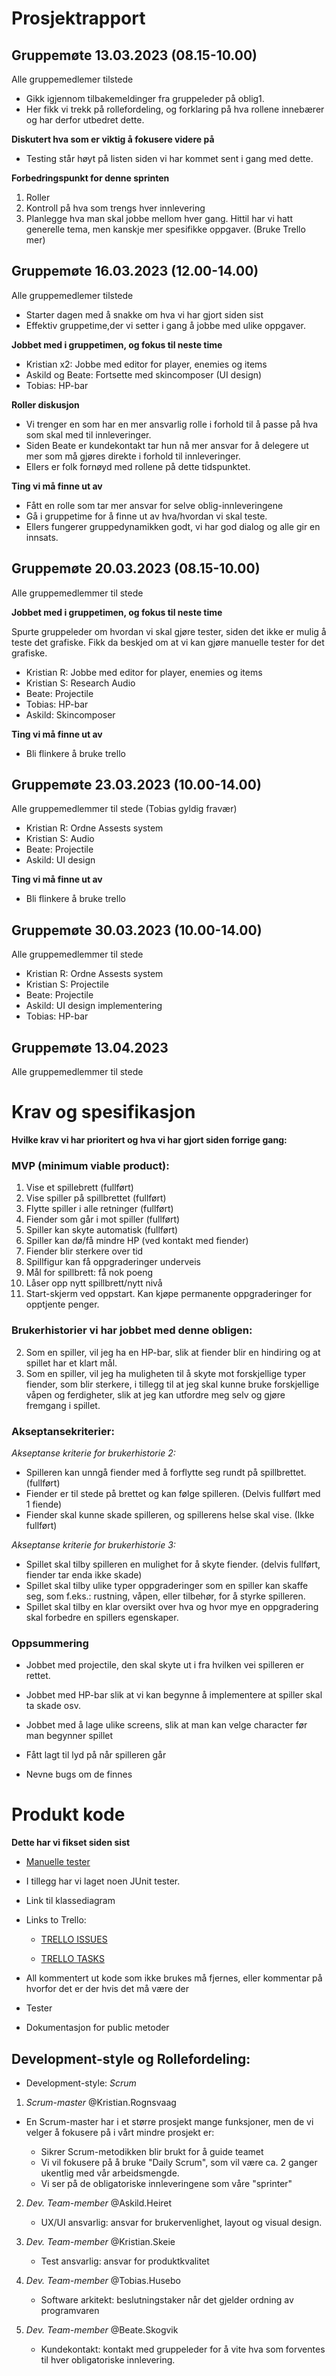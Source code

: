# Prosjektrapport

## Gruppemøte 13.03.2023 (08.15-10.00)

Alle gruppemedlemer tilstede 

- Gikk igjennom tilbakemeldinger fra gruppeleder på oblig1.
- Her fikk vi trekk på rollefordeling, og forklaring på hva rollene innebærer og har derfor utbedret dette. 

**Diskutert hva som er viktig å fokusere videre på** 
- Testing står høyt på listen siden vi har kommet sent i gang med dette. 

**Forbedringspunkt for denne sprinten**

1. Roller
2. Kontroll på hva som trengs hver innlevering 
3. Planlegge hva man skal jobbe mellom hver gang. Hittil har vi hatt generelle tema, men kanskje mer spesifikke oppgaver. (Bruke Trello mer)

## Gruppemøte 16.03.2023 (12.00-14.00)

Alle gruppemedlemer tilstede 

- Starter dagen med å snakke om hva vi har gjort siden sist
- Effektiv gruppetime,der vi setter i gang å jobbe med ulike oppgaver.  

**Jobbet med i gruppetimen, og fokus til neste time**

- Kristian x2: Jobbe med editor for player, enemies og items 
- Askild og Beate: Fortsette med skincomposer (UI design)
- Tobias: HP-bar

**Roller diskusjon**

- Vi trenger en som har en mer ansvarlig rolle i forhold til å passe på hva som skal med til innleveringer. 
- Siden Beate er kundekontakt tar hun nå mer ansvar for å delegere ut mer som må gjøres direkte i forhold til innleveringer.
- Ellers er folk fornøyd med rollene på dette tidspunktet. 

**Ting vi må finne ut av**

- Fått en rolle som tar mer ansvar for selve oblig-innleveringene 
- Gå i gruppetime for å finne ut av hva/hvordan vi skal teste.
- Ellers fungerer gruppedynamikken godt, vi har god dialog og alle gir en innsats. 

## Gruppemøte 20.03.2023 (08.15-10.00)

Alle gruppemedlemmer til stede

**Jobbet med i gruppetimen, og fokus til neste time**

Spurte gruppeleder om hvordan vi skal gjøre tester, siden det ikke er mulig å teste 
det grafiske. Fikk da beskjed om at vi kan gjøre manuelle tester for det grafiske.

- Kristian R: Jobbe med editor for player, enemies og items 
- Kristian S: Research Audio
- Beate: Projectile
- Tobias: HP-bar
- Askild: Skincomposer 

**Ting vi må finne ut av**

- Bli flinkere å bruke trello

## Gruppemøte 23.03.2023 (10.00-14.00)

Alle gruppemedlemmer til stede (Tobias gyldig fravær)

- Kristian R: Ordne Assests system 
- Kristian S: Audio
- Beate: Projectile
- Askild: UI design 

**Ting vi må finne ut av**

- Bli flinkere å bruke trello 

## Gruppemøte 30.03.2023 (10.00-14.00)

Alle gruppemedlemmer til stede

- Kristian R: Ordne Assests system 
- Kristian S: Projectile
- Beate: Projectile
- Askild: UI design implementering 
- Tobias: HP-bar

## Gruppemøte 13.04.2023 

Alle gruppemedlemmer til stede 



# Krav og spesifikasjon

**Hvilke krav vi har prioritert og hva vi har gjort siden forrige gang:**

### MVP (minimum viable product):  

1. Vise et spillebrett (fullført)
2. Vise spiller på spillbrettet  (fullført)
3. Flytte spiller i alle retninger  (fullført)
4. Fiender som går i mot spiller (fullført)
5. Spiller kan skyte automatisk (fullført)
6. Spiller kan dø/få mindre HP (ved kontakt med fiender)
7. Fiender blir sterkere over tid
8. Spillfigur kan få oppgraderinger underveis 
9. Mål for spillbrett: få nok poeng
10. Låser opp nytt spillbrett/nytt nivå 
11. Start-skjerm ved oppstart. Kan kjøpe permanente oppgraderinger for opptjente penger. 

### Brukerhistorier vi har jobbet med denne obligen:
2. Som en spiller, vil jeg ha en HP-bar, slik at fiender blir en hindiring og at spillet har et klart mål.
3. Som en spiller, vil jeg ha muligheten til å skyte mot forskjellige typer fiender, som blir sterkere, i tillegg til at jeg skal kunne bruke forskjellige våpen og ferdigheter, slik at jeg kan utfordre meg selv og gjøre fremgang i spillet.

### Akseptansekriterier:
<em>Akseptanse kriterie for brukerhistorie 2:</em>
* Spilleren kan unngå fiender med å forflytte seg rundt på spillbrettet. (fullført)
* Fiender er til stede på brettet og kan følge spilleren. (Delvis fullført med 1 fiende)
* Fiender skal kunne skade spilleren, og spillerens helse skal vise. (Ikke fullført)

<em>Akseptanse kriterie for brukerhistorie 3:</em>
* Spillet skal tilby spilleren en mulighet for å skyte fiender. (delvis fullført, fiender tar enda ikke skade)
* Spillet skal tilby ulike typer oppgraderinger som en spiller kan skaffe seg, som f.eks.: rustning, våpen, eller tilbehør, for å styrke spilleren.
* Spillet skal tilby en klar oversikt over hva og hvor mye en oppgradering skal forbedre en spillers egenskaper.

### Oppsummering 
- Jobbet med projectile, den skal skyte ut i fra hvilken vei spilleren er rettet. 
- Jobbet med HP-bar slik at vi kan begynne å implementere at spiller skal ta skade osv. 
- Jobbet med å lage ulike screens, slik at man kan velge character før man begynner spillet 
- Fått lagt til lyd på når spilleren går 

- Nevne bugs om de finnes

# Produkt kode 

**Dette har vi fikset siden sist** 

- [Manuelle tester](https://git.app.uib.no/mavenless/rona-survivors/-/blob/main/doc/manuelleTester.md)
- I tillegg har vi laget noen JUnit tester. 

- Link til klassediagram

- Links to Trello: 

    - [TRELLO ISSUES](https://trello.com/b/QHYMXsMK/issues)

    - [TRELLO TASKS](https://trello.com/b/0YPRkMZo/tasks)


- All kommentert ut kode som ikke brukes må fjernes, eller kommentar på hvorfor det er der hvis det må være der 

- Tester 

- Dokumentasjon for public metoder 

## Development-style og Rollefordeling:
* Development-style: *Scrum*
1. *Scrum-master* @Kristian.Rognsvaag
- En Scrum-master har i et større prosjekt mange funksjoner, men de vi velger å fokusere på i vårt mindre prosjekt er:

    - Sikrer Scrum-metodikken blir brukt for å guide teamet
    - Vi vil fokusere på å bruke "Daily Scrum", som vil være ca. 2 ganger ukentlig med vår arbeidsmengde.
    - Vi ser på de obligatoriske innleveringene som våre "sprinter" 

2. *Dev. Team-member* @Askild.Heiret
    - UX/UI ansvarlig: ansvar for brukervenlighet, layout og visual design. 

3. *Dev. Team-member* @Kristian.Skeie
    - Test ansvarlig: ansvar for produktkvalitet

4. *Dev. Team-member* @Tobias.Husebo
    -   Software arkitekt: beslutningstaker når det gjelder ordning av programvaren
    
5. *Dev. Team-member* @Beate.Skogvik
    - Kundekontakt: kontakt med gruppeleder for å vite hva som forventes til hver obligatoriske innlevering.  





